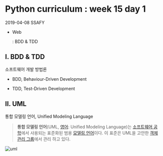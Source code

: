 # Python curriculum : week 15 day 1

2019-04-08 SSAFY

* Web

  : BDD & TDD



## I. BDD & TDD

소프트웨어 개발  방법론

* BDD, Behaviour-Driven Development

* TDD, Test-Driven Development



## II. UML

통합 모델링 언어, Unified Modeling Language

>**통합 모델링 언어**(UML, [영어](https://ko.wikipedia.org/wiki/%EC%98%81%EC%96%B4): Unified Modeling Language)는 [소프트웨어 공학](https://ko.wikipedia.org/wiki/%EC%86%8C%ED%94%84%ED%8A%B8%EC%9B%A8%EC%96%B4_%EA%B3%B5%ED%95%99)에서 사용되는 표준화된 범용 [모델링 언어](https://ko.wikipedia.org/w/index.php?title=%EB%AA%A8%EB%8D%B8%EB%A7%81_%EC%96%B8%EC%96%B4&action=edit&redlink=1)이다. 이 표준은 UML을 고안한 [객체 관리 그룹](https://ko.wikipedia.org/wiki/%EA%B0%9D%EC%B2%B4_%EA%B4%80%EB%A6%AC_%EA%B7%B8%EB%A3%B9)에서 관리 하고 있다.

![uml](https://upload.wikimedia.org/wikipedia/commons/thumb/1/14/LOM_base_schema.png/600px-LOM_base_schema.png)

